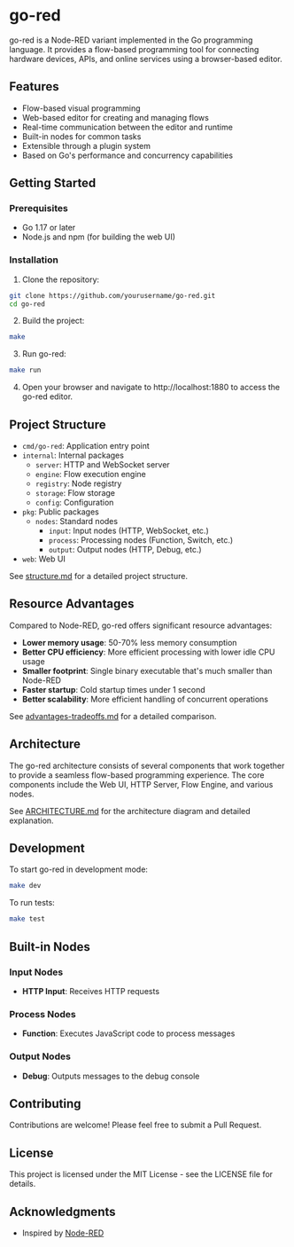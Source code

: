 # go-red

go-red is a Node-RED variant implemented in the Go programming language. It provides a flow-based programming tool for connecting hardware devices, APIs, and online services using a browser-based editor.

## Features

- Flow-based visual programming
- Web-based editor for creating and managing flows
- Real-time communication between the editor and runtime
- Built-in nodes for common tasks
- Extensible through a plugin system
- Based on Go's performance and concurrency capabilities

## Getting Started

### Prerequisites

- Go 1.17 or later
- Node.js and npm (for building the web UI)

### Installation

1. Clone the repository:

```bash
git clone https://github.com/yourusername/go-red.git
cd go-red
```

2. Build the project:

```bash
make
```

3. Run go-red:

```bash
make run
```

4. Open your browser and navigate to http://localhost:1880 to access the go-red editor.

## Project Structure

- `cmd/go-red`: Application entry point
- `internal`: Internal packages
  - `server`: HTTP and WebSocket server
  - `engine`: Flow execution engine
  - `registry`: Node registry
  - `storage`: Flow storage
  - `config`: Configuration
- `pkg`: Public packages
  - `nodes`: Standard nodes
    - `input`: Input nodes (HTTP, WebSocket, etc.)
    - `process`: Processing nodes (Function, Switch, etc.)
    - `output`: Output nodes (HTTP, Debug, etc.)
- `web`: Web UI

See [structure.md](structure.md) for a detailed project structure.

## Resource Advantages

Compared to Node-RED, go-red offers significant resource advantages:

- **Lower memory usage**: 50-70% less memory consumption
- **Better CPU efficiency**: More efficient processing with lower idle CPU usage
- **Smaller footprint**: Single binary executable that's much smaller than Node-RED
- **Faster startup**: Cold startup times under 1 second
- **Better scalability**: More efficient handling of concurrent operations

See [advantages-tradeoffs.md](advantages-tradeoffs.md) for a detailed comparison.

## Architecture

The go-red architecture consists of several components that work together to provide a seamless flow-based programming experience. The core components include the Web UI, HTTP Server, Flow Engine, and various nodes.

See [ARCHITECTURE.md](architecture.md) for the architecture diagram and detailed explanation.

## Development

To start go-red in development mode:

```bash
make dev
```

To run tests:

```bash
make test
```

## Built-in Nodes

### Input Nodes

- **HTTP Input**: Receives HTTP requests

### Process Nodes

- **Function**: Executes JavaScript code to process messages

### Output Nodes

- **Debug**: Outputs messages to the debug console

## Contributing

Contributions are welcome! Please feel free to submit a Pull Request.

## License

This project is licensed under the MIT License - see the LICENSE file for details.

## Acknowledgments

- Inspired by [Node-RED](https://nodered.org/)
